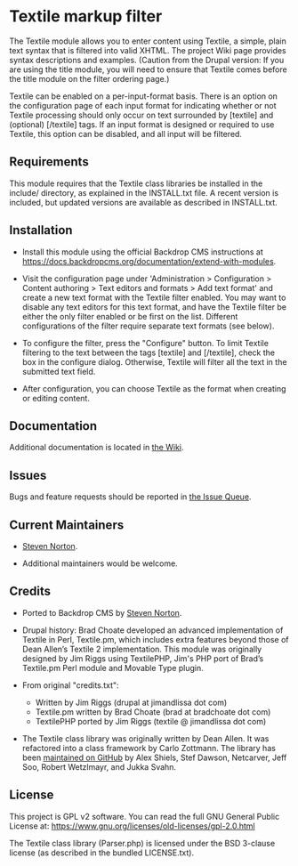 
Textile markup filter
======================

The Textile module allows you to enter content using Textile, a simple, plain
text syntax that is filtered into valid XHTML. The project Wiki page provides
syntax descriptions and examples. (Caution from the Drupal version: If you are
using the title module, you will need to ensure that Textile comes before the
title module on the filter ordering page.)

Textile can be enabled on a per-input-format basis.  There is an
option on the configuration page of each input format for indicating
whether or not Textile processing should only occur on text surrounded
by [textile] and (optional) [/textile] tags.  If an input format is
designed or required to use Textile, this option can be disabled, and
all input will be filtered.


Requirements
------------

This module requires that the Textile class libraries be installed in the 
include/ directory, as explained in the INSTALL.txt file. A recent version 
is included, but updated versions are available as described in INSTALL.txt.

Installation
------------

- Install this module using the official Backdrop CMS instructions at
  https://docs.backdropcms.org/documentation/extend-with-modules.

- Visit the configuration page under 'Administration > Configuration > Content 
  authoring > Text editors and formats > Add text format' and create a new text 
  format with the Textile filter enabled. You may want to disable any text
  editors for this text format, and have the Textile filter be either the only
  filter enabled or be first on the list. Different configurations of the
  filter require separate text formats (see below).

- To configure the filter, press the "Configure" button. To limit Textile 
  filtering to the text between the tags \[textile] and \[/textile], check the
  box in the configure dialog. Otherwise, Textile will filter all the text
  in the submitted text field.

- After configuration, you can choose Textile as the format when creating
  or editing content. 


Documentation
-------------

Additional documentation is located in [the Wiki](https://github.com/sjnorton-aa/textile/wiki).

Issues 
------

Bugs and feature requests should be reported in [the Issue Queue](https://github.com/sjnorton-aa/textile/issues).

Current Maintainers 
-------------------

- [Steven Norton](https://github.com/sjnorton-aa).

- Additional maintainers would be welcome.

Credits 
-------

- Ported to Backdrop CMS by [Steven Norton](https://github.com/sjnorton-aa).
- Drupal history: Brad Choate developed an advanced implementation of Textile in
Perl, Textile.pm, which includes extra features beyond those of Dean Allen’s
Textile 2 implementation. This module was originally designed by Jim Riggs using
TextilePHP, Jim's PHP port of Brad’s Textile.pm Perl module and Movable Type
plugin.
- From original "credits.txt":
  - Written by Jim Riggs (drupal at jimandlissa dot com)
  - Textile.pm written by Brad Choate (brad at bradchoate dot com)
  - TextilePHP ported by Jim Riggs (textile @ jimandlissa dot com)

- The Textile class library was originally written by Dean Allen. It was refactored into a class framework by Carlo Zottmann. The library has been [maintained on GitHub](https://github.com/textile/php-textile) by Alex Shiels, Stef Dawson, Netcarver, Jeff Soo, Robert Wetzlmayr, and Jukka Svahn.


License 
-------

This project is GPL v2 software.
You can read the full GNU General Public License at: https://www.gnu.org/licenses/old-licenses/gpl-2.0.html

The Textile class library (Parser.php) is licensed under the BSD 3-clause
license (as described in the bundled LICENSE.txt).
